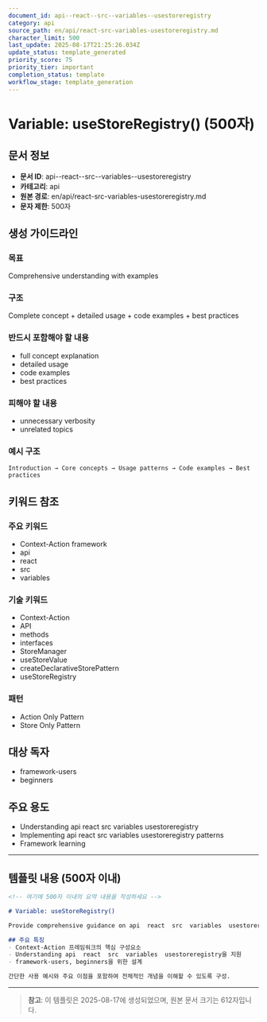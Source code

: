 ```yaml
---
document_id: api--react--src--variables--usestoreregistry
category: api
source_path: en/api/react-src-variables-usestoreregistry.md
character_limit: 500
last_update: 2025-08-17T21:25:26.034Z
update_status: template_generated
priority_score: 75
priority_tier: important
completion_status: template
workflow_stage: template_generation
---
```


# Variable: useStoreRegistry() (500자)

## 문서 정보
- **문서 ID**: api--react--src--variables--usestoreregistry
- **카테고리**: api
- **원본 경로**: en/api/react-src-variables-usestoreregistry.md
- **문자 제한**: 500자

## 생성 가이드라인

### 목표
Comprehensive understanding with examples

### 구조
Complete concept + detailed usage + code examples + best practices

### 반드시 포함해야 할 내용
- full concept explanation
- detailed usage
- code examples
- best practices

### 피해야 할 내용  
- unnecessary verbosity
- unrelated topics

### 예시 구조
```
Introduction → Core concepts → Usage patterns → Code examples → Best practices
```

## 키워드 참조

### 주요 키워드
- Context-Action framework
- api
- react
- src
- variables

### 기술 키워드
- Context-Action
- API
- methods
- interfaces
- StoreManager
- useStoreValue
- createDeclarativeStorePattern
- useStoreRegistry

### 패턴
- Action Only Pattern
- Store Only Pattern

## 대상 독자
- framework-users
- beginners

## 주요 용도
- Understanding api  react  src  variables  usestoreregistry
- Implementing api  react  src  variables  usestoreregistry patterns
- Framework learning

---

## 템플릿 내용 (500자 이내)

```markdown
<!-- 여기에 500자 이내의 요약 내용을 작성하세요 -->

# Variable: useStoreRegistry()

Provide comprehensive guidance on api  react  src  variables  usestoreregistry

## 주요 특징
- Context-Action 프레임워크의 핵심 구성요소
- Understanding api  react  src  variables  usestoreregistry을 지원
- framework-users, beginners을 위한 설계

간단한 사용 예시와 주요 이점을 포함하여 전체적인 개념을 이해할 수 있도록 구성.
```

---

> **참고**: 이 템플릿은 2025-08-17에 생성되었으며, 
> 원본 문서 크기는 612자입니다.
